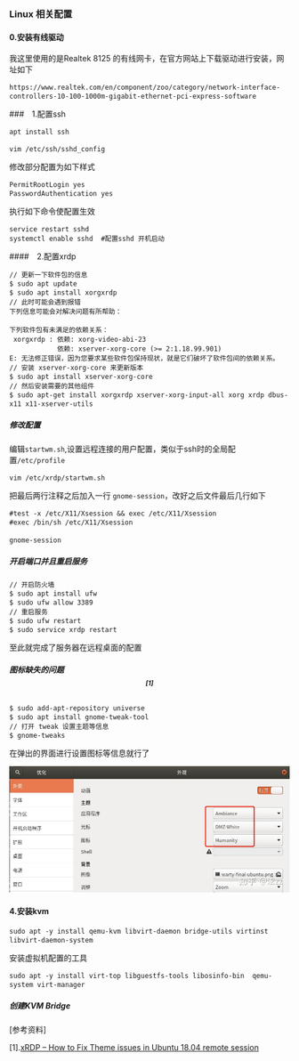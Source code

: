 ### Linux 相关配置

#### 0.安装有线驱动

我这里使用的是Realtek 8125 的有线网卡，在官方网站上下载驱动进行安装，网址如下

```
https://www.realtek.com/en/component/zoo/category/network-interface-controllers-10-100-1000m-gigabit-ethernet-pci-express-software
```

###　1.配置ssh

```
apt install ssh
```

`vim /etc/ssh/sshd_config`

修改部分配置为如下样式

```
PermitRootLogin yes
PasswordAuthentication yes
```

执行如下命令使配置生效

```
service restart sshd
systemctl enable sshd  #配置sshd 开机启动
```



####　2.配置xrdp

```
// 更新一下软件包的信息
$ sudo apt update
$ sudo apt install xorgxrdp
// 此时可能会遇到报错
下列信息可能会对解决问题有所帮助：

下列软件包有未满足的依赖关系：
 xorgxrdp : 依赖: xorg-video-abi-23
            依赖: xserver-xorg-core (>= 2:1.18.99.901)
E: 无法修正错误，因为您要求某些软件包保持现状，就是它们破坏了软件包间的依赖关系。
// 安装 xserver-xorg-core 来更新版本
$ sudo apt install xserver-xorg-core
// 然后安装需要的其他组件
$ sudo apt-get install xorgxrdp xserver-xorg-input-all xorg xrdp dbus-x11 x11-xserver-utils
```



##### 修改配置

编辑`startwm.sh`,设置远程连接的用户配置，类似于ssh时的全局配置`/etc/profile`

```
vim /etc/xrdp/startwm.sh
```

把最后两行注释之后加入一行 `gnome-session`，改好之后文件最后几行如下

```shell
#test -x /etc/X11/Xsession && exec /etc/X11/Xsession
#exec /bin/sh /etc/X11/Xsession

gnome-session
```

##### 开启端口并且重启服务

```text
// 开启防火墙
$ sudo apt install ufw
$ sudo ufw allow 3389
// 重启服务
$ sudo ufw restart
$ sudo service xrdp restart
```

至此就完成了服务器在远程桌面的配置



##### 图标缺失的问题$$^{[1]}$$

```
$ sudo add-apt-repository universe
$ sudo apt install gnome-tweak-tool
// 打开 tweak 设置主题等信息
$ gnome-tweaks
```

在弹出的界面进行设置图标等信息就行了

![](20210617.assets\v2-3945df1440c2151b6b3c1136811f7bb1_r.jpg)





#### 4.安装kvm 

```
sudo apt -y install qemu-kvm libvirt-daemon bridge-utils virtinst libvirt-daemon-system
```

安装虚拟机配置的工具

```
sudo apt -y install virt-top libguestfs-tools libosinfo-bin  qemu-system virt-manager
```

##### 创建KVM Bridge









[参考资料]

[1].[xRDP – How to Fix Theme issues in Ubuntu 18.04 remote session](https://c-nergy.be/blog/?p=12155)